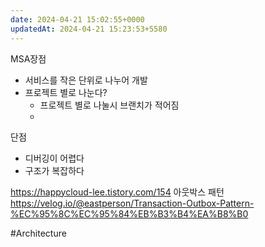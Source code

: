 ```yaml
---
date: 2024-04-21 15:02:55+0000
updatedAt: 2024-04-21 15:23:53+5580
---
```

MSA장점
- 서비스를 작은 단위로 나누어 개발
- 프로젝트 별로 나눈다?
	- 프로젝트 별로 나눌시 브랜치가 적어짐
	- 


단점
- 디버깅이 어렵다
- 구조가 복잡하다


https://happycloud-lee.tistory.com/154
아웃박스 패턴
https://velog.io/@eastperson/Transaction-Outbox-Pattern-%EC%95%8C%EC%95%84%EB%B3%B4%EA%B8%B0

#Architecture 